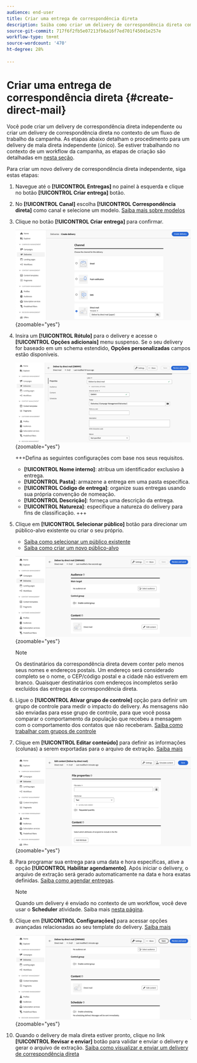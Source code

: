 ```yaml
---
audience: end-user
title: Criar uma entrega de correspondência direta
description: Saiba como criar um delivery de correspondência direta com o Adobe Campaign Web
source-git-commit: 717f6f2fb5e07213fb6a16f7ed701f450d1e257e
workflow-type: tm+mt
source-wordcount: '470'
ht-degree: 28%

---
```



# Criar uma entrega de correspondência direta {#create-direct-mail}

Você pode criar um delivery de correspondência direta independente ou criar um delivery de correspondência direta no contexto de um fluxo de trabalho da campanha. As etapas abaixo detalham o procedimento para um delivery de mala direta independente (único). Se estiver trabalhando no contexto de um workflow da campanha, as etapas de criação são detalhadas em [nesta seção](../workflows/activities/channels.md#create-a-delivery-in-a-campaign-workflow).

Para criar um novo delivery de correspondência direta independente, siga estas etapas:

1. Navegue até o **[!UICONTROL Entregas]** no painel à esquerda e clique no botão  **[!UICONTROL Criar entrega]** botão.

1. No **[!UICONTROL Canal]** escolha **[!UICONTROL Correspondência direta]** como canal e selecione um modelo. [Saiba mais sobre modelos](../msg/delivery-template.md)

1. Clique no botão **[!UICONTROL Criar entrega]** para confirmar.

   ![](assets/dm-create.png){zoomable=&quot;yes&quot;}

1. Insira um **[!UICONTROL Rótulo]** para o delivery e acesse o **[!UICONTROL Opções adicionais]** menu suspenso. Se o seu delivery for baseado em um schema estendido, **Opções personalizadas** campos estão disponíveis.

   ![](assets/dm-properties.png){zoomable=&quot;yes&quot;}

   +++Defina as seguintes configurações com base nos seus requisitos.
   * **[!UICONTROL Nome interno]**: atribua um identificador exclusivo à entrega.
   * **[!UICONTROL Pasta]**: armazene a entrega em uma pasta específica.
   * **[!UICONTROL Código de entrega]**: organize suas entregas usando sua própria convenção de nomeação.
   * **[!UICONTROL Descrição]**: forneça uma descrição da entrega.
   * **[!UICONTROL Natureza]**: especifique a natureza do delivery para fins de classificação.
+++

1. Clique em **[!UICONTROL Selecionar público]** botão para direcionar um público-alvo existente ou criar o seu próprio.

   * [Saiba como selecionar um público existente](../audience/add-audience.md)
   * [Saiba como criar um novo público-alvo](../audience/one-time-audience.md)

   ![](assets/dm-audience.png){zoomable=&quot;yes&quot;}

   >[!NOTE]
   >
   >Os destinatários da correspondência direta devem conter pelo menos seus nomes e endereços postais. Um endereço será considerado completo se o nome, o CEP/código postal e a cidade não estiverem em branco. Quaisquer destinatários com endereços incompletos serão excluídos das entregas de correspondência direta.

1. Ligue o **[!UICONTROL Ativar grupo de controle]** opção para definir um grupo de controle para medir o impacto do delivery. As mensagens não são enviadas para esse grupo de controle, para que você possa comparar o comportamento da população que recebeu a mensagem com o comportamento dos contatos que não receberam. [Saiba como trabalhar com grupos de controle](../audience/control-group.md)

1. Clique em **[!UICONTROL Editar conteúdo]** para definir as informações (colunas) a serem exportadas para o arquivo de extração. [Saiba mais](content-direct-mail.md)

   ![](assets/dm-content.png){zoomable=&quot;yes&quot;}

1. Para programar sua entrega para uma data e hora específicas, ative a opção **[!UICONTROL Habilitar agendamento]**. Após iniciar o delivery, o arquivo de extração será gerado automaticamente na data e hora exatas definidas. [Saiba como agendar entregas](../msg/gs-messages.md#gs-schedule).

   >[!NOTE]
   >
   >Quando um delivery é enviado no contexto de um workflow, você deve usar o **Scheduler** atividade. Saiba mais [nesta página](../workflows/activities/scheduler.md).

1. Clique em **[!UICONTROL Configurações]** para acessar opções avançadas relacionadas ao seu template do delivery. [Saiba mais](../advanced-settings/delivery-settings.md)

   ![](assets/dm-settings.png){zoomable=&quot;yes&quot;}

1. Quando o delivery de mala direta estiver pronto, clique no link **[!UICONTROL Revisar e enviar]** botão para validar e enviar o delivery e gerar o arquivo de extração. [Saiba como visualizar e enviar um delivery de correspondência direta](send-direct-mail.md)

